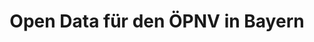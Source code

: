 ---
schema: default
title: Open Data für den ÖPNV in Bayern
organization: kleine Anfragen
notes: "Der  Rhein-Main-Verkehrsbund  (RMV)  stellt  aktuelle  Fahrplandaten für das gesamte RMV-Gebiet inkl. Frankfurt über eine  API  (Programmierschnittstelle)  auf  dem  RMV-Open-Data-Portal zur Verfügung. Mit der RMV-API können Dritte ihre  kreativen  Ideen  für  die  Fahrgastinformation  umsetzen und  auf  Daten  der  stets  aktuellen  RMV-Verbindungsauskunft  zurückgreifen.  Die  traffiQ  in  Frankfurt  ermöglicht  am ÖPNV interessierten Bürgerinnen und Bürgern einen guten Einblick  in  die  Fahrgastzahlen  bzw.  in  die  Nachfragesituation  im  Frankfurter  ÖPNV.  Es  wird  eine  Gesamtübersicht  der Linienbelastungen am stärkstbelasteten Querschnitt im Frankfurter Stadtgebiet veröffentlicht.\r\n"
resources:
  - name: Schriftliche Anfrage
    url: >-
      https://kleineanfragen.de/bayern/17/23223-open-data-fuer-den-oepnv-in-bayern
    format: ''
license: 'http://opendatacommons.org/licenses/odbl/1.0/'
category:
  - Dokumente
maintainer: 'Staatsministerium für Wohnen, Bau und Verkehr'
maintainer_email: ''
---